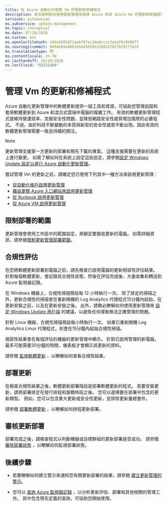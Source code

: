```yaml
---
title: 在 Azure 自動化中管理 Vm 的更新和修補程式
description: 本文說明如何使用更新管理來管理 Azure 和非 Azure Vm 的更新和修補程式。
services: automation
ms.subservice: update-management
ms.topic: conceptual
ms.date: 07/28/2020
ms.custom: mvc
ms.openlocfilehash: 24dcb501872aabf9fac3da0cccc2a1af9c9b06ff
ms.sourcegitcommit: 8d8deb9a406165de5050522681b782fb2917762d
ms.translationtype: MT
ms.contentlocale: zh-TW
ms.lasthandoff: 10/20/2020
ms.locfileid: "92222368"
---
```

# <a name="manage-updates-and-patches-for-your-vms"></a>管理 Vm 的更新和修補程式

Azure 自動化更新管理中的軟體更新提供一組工具和資源，可協助您管理追蹤和套用軟體更新到 Azure 和混合式雲端中電腦的複雜工作。 有效的軟體更新管理程式是維持營運效率、克服安全性問題，並降低網路安全性威脅增加風險的必要程式。 不過，由於科技不斷變動的本質與新型的安全性威脅不斷出現，因此有效的軟體更新管理需要一致且持續的關注。

> [!NOTE]
> 更新管理支援第一方更新的部署和預先下載的專案。 這種支援需要在更新的系統上進行變更。 如需了解如何在系統上設定這些設定，請參閱[設定 Windows Update 設定以進行 Azure 自動化更新管理](configure-wuagent.md)。

嘗試管理 Vm 的更新之前，請確定您已使用下列其中一種方法來啟用更新管理：

* [從自動化帳戶啟用更新管理](enable-from-automation-account.md)
* [藉由瀏覽 Azure 入口網站來啟用更新管理](enable-from-portal.md)
* [從 Runbook 啟用更新管理](enable-from-runbook.md)
* [從 Azure VM 啟用更新管理](enable-from-vm.md)

## <a name="limit-the-scope-for-the-deployment"></a><a name="scope-configuration"></a>限制部署的範圍

更新管理會使用工作區中的範圍設定，來鎖定要接收更新的電腦。 如需詳細資訊，請參閱[限制更新管理部署範圍](scope-configuration.md)。

## <a name="compliance-assessment"></a>合規性評估

在您將軟體更新部署到電腦之前，請先檢查已啟用電腦的更新相容性評估結果。 針對每個軟體更新，會記錄其合規性狀態，然後在評估完成後，大量收集和轉送到 Azure 監視器記錄。

在 Windows 機器上，合規性掃描預設每 12 小時執行一次。 除了排定的掃描之外，更新合規性的掃描會在重新開機的 Log Analytics 代理程式15分鐘內起始，在更新安裝之前，以及在更新安裝之後。 此外，請務必瞭解如何使用更新管理來 [設定 Windows Update 用戶端](configure-wuagent.md) 的建議，以避免任何導致無法正確管理的問題。

針對 Linux 機器，合規性掃描預設每小時執行一次。 如果已重新開機 Log Analytics Linux 代理程式，則會在15分鐘內起始合規性掃描。

相容性結果會在每個評估的機器的更新管理中顯示。 針對已啟用管理的新電腦，最多可能需要30分鐘的時間，儀表板才會顯示其更新的資料。

請參閱 [監視軟體更新](view-update-assessments.md) ，以瞭解如何查看合規性結果。

## <a name="deploy-updates"></a>部署更新

在檢查合規性結果之後，軟體更新部署階段是部署軟體更新的程式。 若要安裝更新，請將部署排定在發行排程和服務時段之後。 您可以選擇要在部署中包含的更新類型。 例如，您可以包含重大更新或安全性更新，並排除更新彙總套件。

請參閱 [部署軟體更新](deploy-updates.md) ，以瞭解如何排程更新部署。

## <a name="review-update-deployments"></a>審核更新部署

部署完成之後，請檢查程式以判斷機器或目標群組的更新部署是否成功。 請參閱 [審核部署狀態](deploy-updates.md#check-deployment-status) ，以瞭解如何監視部署狀態。

## <a name="next-steps"></a>後續步驟

* 若要瞭解如何建立警示來通知您有關更新部署的結果，請參閱 [建立更新管理的警示](configure-alerts.md)。

* 您可以 [查詢 Azure 監視器記錄](query-logs.md) ，以分析更新評估、部署和其他相關的管理工作。 其中包含預先定義的查詢，可協助您開始使用。